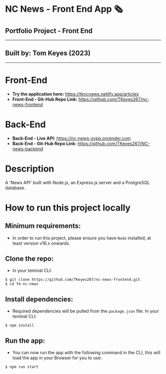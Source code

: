 # **NC News - Front End App 🗞**

## **Portfolio Project - Front End**

---

## **Built by: Tom Keyes (2023)**

---

# Front-End

- **Try the application here:** https://tkncnews.netlify.app/articles
- **Front-End - Git-Hub Repo Link:** https://github.com/TKeyes267/nc-news-frontend

# Back-End

- **Back-End - Live API:** https://nc-news-zypp.onrender.com
- **Back-End - Git-Hub Repo Link:** https://github.com/TKeyes267/NC-news-backend

# Description

A 'News API' built with Node.js, an Express.js server and a PostgreSQL database.

# How to run this project locally

## Minimum requirements:

- In order to run this project, please ensure you have `Node` installed, at least version v16.x onwards.

## Clone the repo:

- In your teminal CLI:

```
$ git clone https://github.com/TKeyes267/nc-news-frontend.git
$ cd fe-nc-news
```

## Install dependencies:

- Required dependencies will be pulled from the `package.json` file. In your teminal CLI:

```
$ npm install
```

## Run the app:

- You can now run the app with the following command in the CLI, this will load the app in your Browser for you to use:

```
$ npm run start
```
